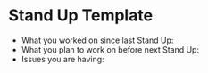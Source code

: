 # Stand Up Template
- What you worked on since last Stand Up:
- What you plan to work on before next Stand Up:
- Issues you are having: